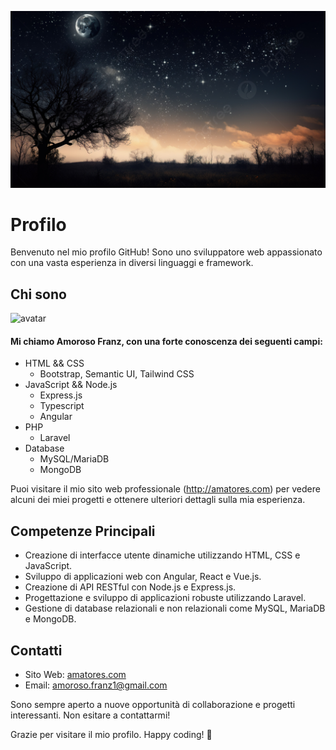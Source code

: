![Benvenuto](./img1.png)

# Profilo

Benvenuto nel mio profilo GitHub! Sono uno sviluppatore web appassionato con una vasta esperienza in diversi linguaggi e framework. 

## Chi sono 

<!--  https://api.dicebear.com/7.x/avataaars/svg?seed=mo&radius=50&backgroundColor=b6e3f4&clothesColor=262e33&clothing=blazerAndSweater&clothingGraphic[]&eyebrows=default&eyes=winkWacky&facialHairColor[]&facialHairProbability=5&hairColor=2c1b18&hatColor=262e33,3c4f5c,5199e4,65c9ff,929598,a7ffc4,b1e2ff,e6e6e6,ff488e,ff5c5c,ffafb9,ffdeb5,ffffb1,ffffff,25557c&mouth=smile&skinColor=d08b5b&style=default,circle -->

<img
  src="https://api.dicebear.com/7.x/avataaars/svg?seed=mo&radius=50&backgroundColor=b6e3f4&clothesColor=262e33&clothing=blazerAndSweater&clothingGraphic[]&eyebrows=default&eyes=winkWacky&facialHairColor[]&facialHairProbability=5&hairColor=2c1b18&hatColor=262e33,3c4f5c,5199e4,65c9ff,929598,a7ffc4,b1e2ff,e6e6e6,ff488e,ff5c5c,ffafb9,ffdeb5,ffffb1,ffffff,25557c&mouth=smile&skinColor=d08b5b&style=default,circle"
  alt="avatar" width="100px"/><h4>Mi chiamo Amoroso Franz, con una forte conoscenza dei seguenti campi: </h4>

- HTML && CSS
    - Bootstrap, Semantic UI, Tailwind CSS
- JavaScript && Node.js
  - Express.js
  - Typescript
  - Angular
- PHP
  - Laravel
- Database
  - MySQL/MariaDB
  - MongoDB

Puoi visitare il mio sito web professionale (http://amatores.com) per vedere alcuni dei miei progetti e ottenere ulteriori dettagli sulla mia esperienza.

## Competenze Principali

- Creazione di interfacce utente dinamiche utilizzando HTML, CSS e JavaScript.
- Sviluppo di applicazioni web con Angular, React e Vue.js.
- Creazione di API RESTful con Node.js e Express.js.
- Progettazione e sviluppo di applicazioni robuste utilizzando Laravel.
- Gestione di database relazionali e non relazionali come MySQL, MariaDB e MongoDB.

## Contatti

- Sito Web: [amatores.com](http://amatores.com)
- Email: amoroso.franz1@gmail.com

Sono sempre aperto a nuove opportunità di collaborazione e progetti interessanti. Non esitare a contattarmi!

Grazie per visitare il mio profilo. Happy coding! 🚀